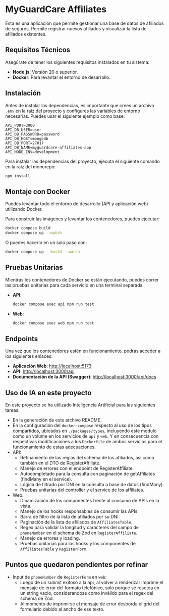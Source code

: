 # MyGuardCare Affiliates

Esta es una aplicación que permite gestionar una base de datos de afiliados de seguros. Permite registrar nuevos afiliados y visualizar la lista de afiliados existentes.

## Requisitos Técnicos

Asegúrate de tener los siguientes requisitos instalados en tu sistema:

- **Node.js**: Versión 20 o superior.
- **Docker**: Para levantar el entorno de desarrollo.

## Instalación

Antes de instalar las dependencias, es importante que crees un archivo `.env` en la raíz del proyecto y configures las variables de entorno necesarias. Puedes usar el siguiente ejemplo como base:

```
API_PORT=3000
API_DB_USER=user
API_DB_PASSWORD=password
API_DB_HOST=mongodb
API_DB_PORT=27017
API_DB_NAME=myguardcare-affiliates-app
API_NODE_ENV=development
```

Para instalar las dependencias del proyecto, ejecuta el siguiente comando en la raíz del monorepo:

```bash
npm install
```

## Montaje con Docker

Puedes levantar todo el entorno de desarrollo (API y aplicación web) utilizando Docker.

Para construir las imágenes y levantar los contenedores, puedes ejecutar:

```bash
docker compose build
docker compose up --watch
```

O puedes hacerlo en un solo paso con:

```bash
docker compose up --build --watch
```

## Pruebas Unitarias

Mientras los contenedores de Docker se están ejecutando, puedes correr las pruebas unitarias para cada servicio en una terminal separada.

- **API**:
  ```bash
  docker compose exec api npm run test
  ```

- **Web**:
  ```bash
  docker compose exec web npm run test
  ```

## Endpoints

Una vez que los contenedores estén en funcionamiento, podrás acceder a los siguientes enlaces:

- **Aplicación Web**: [http://localhost:5173](http://localhost:5173)
- **API**: [http://localhost:3000/api](http://localhost:3000/api)
- **Documentación de la API (Swagger)**: [http://localhost:3000/api/docs](http://localhost:3000/api/docs)

## Uso de IA en este proyecto

En este proyecto se ha utilizado Inteligencia Artificial para las siguientes tareas:

- En la generación de este archivo README.
- En la configuración del `docker-compose` respecto al uso de los tipos compartidos, ubicados en `./packages/types`, incluyendo este modulo como un volume en los servicios de `api` y `web`. Y en consecuencia con respectivas modificaciones a los `Dockerfile` de ambos servicios para el funcionamiento de estas adecuaciones.
- API:
  - Refinamiento de las reglas del schema de los afiliados, asi como también en el DTO de RegisterAffiliate.
  - Manejo de errores con el endpoint de RegisterAffiliate.
  - Autocompletado para la consulta con paginación de getAffiliates (findMany en el service).
  - Lógica de filtrado por DNI en la consulta a base de datos (findMany).
  - Pruebas unitarias del controller y el service de los affiliates.
- Web:
  - Dinamización de los componentes frente al consumo de APIs en la vista.
  - Manejo de los hooks responsables de consumir las APIs.
  - Barra de filtro de la lista de afiliados por su DNI.
  - Paginación de la lista de afiliados de `AffiliatesTable`.
  - Regex para validar la longitud y caracteres del campo de `phoneNumber` en el schema de Zod en `RegisterAffiliate`.
  - Manejo de errores y loading.
  - Pruebas unitarias para los hooks y los componentes de `AffiliatesTable` y `RegisterForm`.

## Puntos que quedaron pendientes por refinar

- Input de `phoneNumber` de `RegisterForm` en `web`:
  - Luego de un submit exitoso a la api, al volver a renderizar imprime el mensaje de error del formato telefónico, solo porque se resetea en un string vacio, considerandose como inválido para el regex del schema de Zod.
  - Al momento de imprimirse el mensaje de error desborda el grid del formulario debido al ancho de ese texto.
